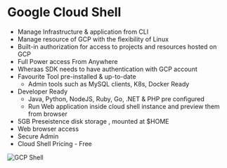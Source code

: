 # Google Cloud Shell

- Manage Infrastructure & application from CLI
- Manage resource of GCP with the flexibility of Linux
- Built-in authorization for access to projects and resources hosted on GCP
- Full Power access From Anywhere
- Wheraas SDK needs to have authentication with GCP account
- Favourite Tool pre-installed & up-to-date
  - Admin tools such as MySQL clients, K8s, Docker  Ready
- Developer Ready
  - Java, Python, NodeJS, Ruby, Go, .NET & PHP pre configured
  - Run Web application inside cloud shell instance and preview them from browser
- 5GB Preseistence disk storage , mounted at $HOME
- Web browser access 
- Secure Admin
- Cloud Shell Pricing - Free 
 
![GCP Shell](https://lh3.googleusercontent.com/WhS3gyjmk-B3XGdOYtPsnCN6XWkbJPNk4WiTm6wF2RjjANdXcmKjzsPf6WPnvIYlWP_emz55lMYB=e14-w1502)
